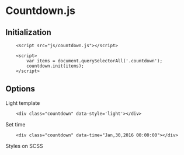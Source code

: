 Countdown.js
=======================

Initialization
------------

```code
    <script src="js/countdown.js"></script>

    <script>
        var items = document.querySelectorAll('.countdown');
		countdown.init(items);
    </script>
```


Options
------------

Light template

```code
	<div class="countdown" data-style='light'></div>
```

Set time

```code
	<div class="countdown" data-time="Jan,30,2016 00:00:00"></div>
```

Styles on SCSS
